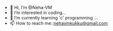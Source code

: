 - 👋 Hi, I’m @Neha-VM
- 👀 I’m interested in coding...
- 🌱 I’m currently learning 'c' programming  ...
- 📫 How to reach me::nehavmkukku@gmail.com

<!---
Neha-VM/Neha-VM is a ✨ special ✨ repository because its `README.md` (this file) appears on your GitHub profile.
You can click the Preview link to take a look at your changes.
--->
